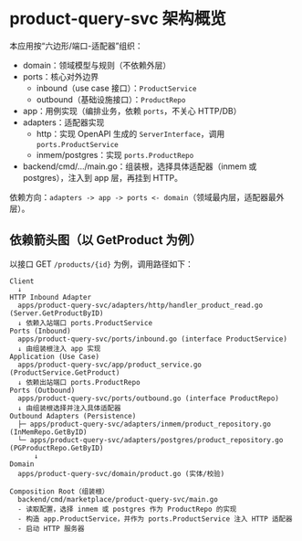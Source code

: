 # product-query-svc 架构概览

本应用按“六边形/端口-适配器”组织：

- domain：领域模型与规则（不依赖外层）
- ports：核心对外边界
  - inbound（use case 接口）：`ProductService`
  - outbound（基础设施接口）：`ProductRepo`
- app：用例实现（编排业务，依赖 `ports`，不关心 HTTP/DB）
- adapters：适配器实现
  - http：实现 OpenAPI 生成的 `ServerInterface`，调用 `ports.ProductService`
  - inmem/postgres：实现 `ports.ProductRepo`
- backend/cmd/.../main.go：组装根，选择具体适配器（inmem 或 postgres），注入到 app 层，再挂到 HTTP。

依赖方向：`adapters -> app -> ports <- domain`（领域最内层，适配器最外层）。

## 依赖箭头图（以 GetProduct 为例）

以接口 GET `/products/{id}` 为例，调用路径如下：

```
Client
  ↓
HTTP Inbound Adapter
  apps/product-query-svc/adapters/http/handler_product_read.go (Server.GetProductByID)
  ↓ 依赖入站端口 ports.ProductService
Ports (Inbound)
  apps/product-query-svc/ports/inbound.go (interface ProductService)
  ↓ 由组装根注入 app 实现
Application (Use Case)
  apps/product-query-svc/app/product_service.go (ProductService.GetProduct)
  ↓ 依赖出站端口 ports.ProductRepo
Ports (Outbound)
  apps/product-query-svc/ports/outbound.go (interface ProductRepo)
  ↓ 由组装根选择并注入具体适配器
Outbound Adapters (Persistence)
  ├─ apps/product-query-svc/adapters/inmem/product_repository.go (InMemRepo.GetByID)
  └─ apps/product-query-svc/adapters/postgres/product_repository.go (PGProductRepo.GetByID)
      ↓
Domain
  apps/product-query-svc/domain/product.go (实体/校验)

Composition Root（组装根）
  backend/cmd/marketplace/product-query-svc/main.go
  - 读取配置，选择 inmem 或 postgres 作为 ProductRepo 的实现
  - 构造 app.ProductService，并作为 ports.ProductService 注入 HTTP 适配器
  - 启动 HTTP 服务器
```
